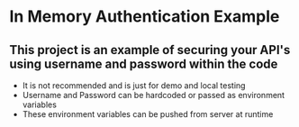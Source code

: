 # In Memory Authentication Example

## This project is an example of securing your API's using username and password within the code

<ul><li>
 It is not recommended and is just for demo and local testing</li>
<li>Username and Password can be hardcoded or passed as environment variables</li>
<li>These environment variables can be pushed from server at runtime</li>
</ul>